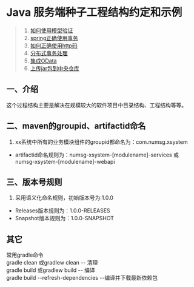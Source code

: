 # Java 服务端种子工程结构约定和示例

> 1. [如何使用模型验证](docs/how-to-use-model-validate.markdown)
> 2. [spring正确使用事务](docs/how-to-use-transactional.markdown)
> 3. [如何正确使用http码](docs/how-to-use-http-status-code.markdown)
> 4. [分布式事务处理](docs/distributed-transactional.markdown)
> 5. [集成OData](https://github.com/numsg/numsg-odata#31-%E4%B8%8Espring-boot-seed%E9%9B%86%E6%88%90)
> 6. [上传jar包到中央仓库](docs/publish-release-jar.markdown)

## 一、介绍
这个过程结构主要是解决在规模较大的软件项目中目录结构、工程结构等等。

## 二、maven的groupid、artifactid命名
1. xx系统中所有的业务模块组件的groupid都命名为：com.numsg.xsystem
* artifactid命名规则为：numsg-xsystem-[modulename]-services 或 numsg-xsystem-[modulename]-webapi  

## 三、版本号规则
1. 采用语义化命名规则，初始版本号为:1.0.0
* Releases版本规则为：1.0.0-RELEASES
* Snapshot版本规则为：1.0.0-SNAPSHOT


## 其它

常用gradle命令  
gradle clean  或gradlew  clean          -- 清理  
gradle build  或gradlew  build          -- 编译  
gradle build --refresh-dependencies     --编译并下载最新依赖包  
